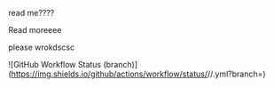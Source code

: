 read me????

Read moreeee

please wrokdscsc

![GitHub Workflow Status (branch)](https://img.shields.io/github/actions/workflow/status/<username>/<repository>/<action file name>.yml?branch=<master branch>)

